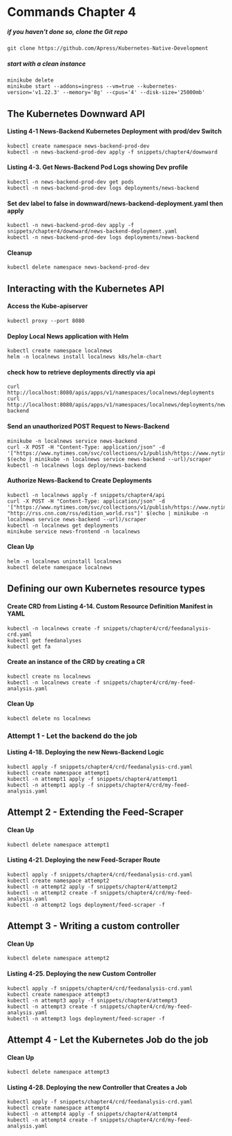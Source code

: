 # Commands Chapter 4
   ##### if you haven't done so, clone the Git repo
    git clone https://github.com/Apress/Kubernetes-Native-Development

   ##### start with a clean instance
    minikube delete
    minikube start --addons=ingress --vm=true --kubernetes-version='v1.22.3' --memory='8g' --cpus='4' --disk-size='25000mb'
## The Kubernetes Downward API
#### Listing 4-1 News-Backend Kubernetes Deployment with prod/dev Switch
    kubectl create namespace news-backend-prod-dev
    kubectl -n news-backend-prod-dev apply -f snippets/chapter4/downward
#### Listing 4-3. Get News-Backend Pod Logs showing Dev profile
    kubectl -n news-backend-prod-dev get pods
    kubectl -n news-backend-prod-dev logs deployments/news-backend
#### Set dev label to false in downward/news-backend-deployment.yaml then apply
    kubectl -n news-backend-prod-dev apply -f snippets/chapter4/downward/news-backend-deployment.yaml
    kubectl -n news-backend-prod-dev logs deployments/news-backend
#### Cleanup
    kubectl delete namespace news-backend-prod-dev
## Interacting with the Kubernetes API
#### Access the Kube-apiserver
    kubectl proxy --port 8080
#### Deploy Local News application with Helm
    kubectl create namespace localnews
    helm -n localnews install localnews k8s/helm-chart
#### check how to retrieve deployments directly via api
    curl http://localhost:8080/apis/apps/v1/namespaces/localnews/deployments
    curl http://localhost:8080/apis/apps/v1/namespaces/localnews/deployments/news-backend
#### Send an unauthorized POST Request to News-Backend
    minikube -n localnews service news-backend
    curl -X POST -H "Content-Type: application/json" -d '["https://www.nytimes.com/svc/collections/v1/publish/https://www.nytimes.com/section/world/rss.xml"]' $(echo | minikube -n localnews service news-backend --url)/scraper
    kubectl -n localnews logs deploy/news-backend
#### Authorize News-Backend to Create Deployments
    kubectl -n localnews apply -f snippets/chapter4/api
    curl -X POST -H "Content-Type: application/json" -d '["https://www.nytimes.com/svc/collections/v1/publish/https://www.nytimes.com/section/world/rss.xml", "http://rss.cnn.com/rss/edition_world.rss"]' $(echo | minikube -n localnews service news-backend --url)/scraper
    kubectl -n localnews get deployments
    minikube service news-frontend -n localnews
#### Clean Up
    helm -n localnews uninstall localnews
    kubectl delete namespace localnews
## Defining our own Kubernetes resource types
#### Create CRD from Listing 4-14. Custom Resource Definition Manifest in YAML
    kubectl -n localnews create -f snippets/chapter4/crd/feedanalysis-crd.yaml
    kubectl get feedanalyses
    kubectl get fa
#### Create an instance of the CRD by creating a CR
    kubectl create ns localnews
    kubectl -n localnews create -f snippets/chapter4/crd/my-feed-analysis.yaml

#### Clean Up
    kubectl delete ns localnews

### Attempt 1 - Let the backend do the job

#### Listing 4-18. Deploying the new News-Backend Logic 
    kubectl apply -f snippets/chapter4/crd/feedanalysis-crd.yaml
    kubectl create namespace attempt1
    kubectl -n attempt1 apply -f snippets/chapter4/attempt1
    kubectl -n attempt1 apply -f snippets/chapter4/crd/my-feed-analysis.yaml

## Attempt 2 - Extending the Feed-Scraper

#### Clean Up
    kubectl delete namespace attempt1

#### Listing 4-21. Deploying the new Feed-Scraper Route 
    kubectl apply -f snippets/chapter4/crd/feedanalysis-crd.yaml
    kubectl create namespace attempt2
    kubectl -n attempt2 apply -f snippets/chapter4/attempt2
    kubectl -n attempt2 create -f snippets/chapter4/crd/my-feed-analysis.yaml
    kubectl -n attempt2 logs deployment/feed-scraper -f

## Attempt 3 - Writing a custom controller

#### Clean Up
    kubectl delete namespace attempt2

#### Listing 4-25. Deploying the new Custom Controller
    kubectl apply -f snippets/chapter4/crd/feedanalysis-crd.yaml
    kubectl create namespace attempt3
    kubectl -n attempt3 apply -f snippets/chapter4/attempt3
    kubectl -n attempt3 create -f snippets/chapter4/crd/my-feed-analysis.yaml
    kubectl -n attempt3 logs deployment/feed-scraper -f

## Attempt 4 - Let the Kubernetes Job do the job

#### Clean Up
    kubectl delete namespace attempt3

#### Listing 4-28. Deploying the new Controller that Creates a Job
    kubectl apply -f snippets/chapter4/crd/feedanalysis-crd.yaml
    kubectl create namespace attempt4
    kubectl -n attempt4 apply -f snippets/chapter4/attempt4
    kubectl -n attempt4 create -f snippets/chapter4/crd/my-feed-analysis.yaml
